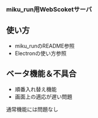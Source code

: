 ### miku_run用WebScoketサーバ

## 使い方
- miku_runのREADME参照
- Electronの使い方参照

## ベータ機能＆不具合
- 順番入れ替え機能
- 画面上の適応が遅い問題

通常機能には問題なし
